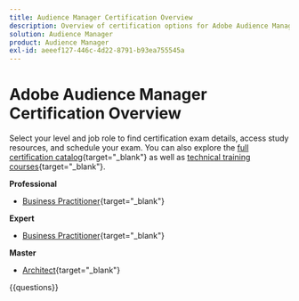 ```yaml
---
title: Audience Manager Certification Overview
description: Overview of certification options for Adobe Audience Manager
solution: Audience Manager
product: Audience Manager
exl-id: aeeef127-446c-4d22-8791-b93ea755545a
---
```

# Adobe Audience Manager Certification Overview

Select your level and job role to find certification exam details, access study resources, and schedule your exam. You can also explore the [full certification catalog](https://certification.adobe.com/certifications){target="_blank"} as well as [technical training courses](https://certification.adobe.com/courses/?/courses){target="_blank"}.

**Professional**

* [Business Practitioner](https://certification.adobe.com/certification/adobe-audience-business-practitioner-professional){target="_blank"} <!--AD0-E458-->

**Expert**

* [Business Practitioner](https://certification.adobe.com/certification/adobe-audience-manager-business-practitioner-expert){target="_blank"} <!--AD0-E457-->

**Master**

* [Architect](https://certification.adobe.com/certification/audience-manager-architect-master){target="_blank"} <!--AD0-E454-->

{{questions}}

